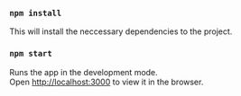 

### `npm install`

This will install the neccessary dependencies to the project.

### `npm start`

Runs the app in the development mode.<br />
Open [http://localhost:3000](http://localhost:3000) to view it in the browser.

